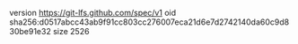 version https://git-lfs.github.com/spec/v1
oid sha256:d0517abcc43ab9f91cc803cc276007eca21d6e7d2742140da60c9d830be91e32
size 2526
